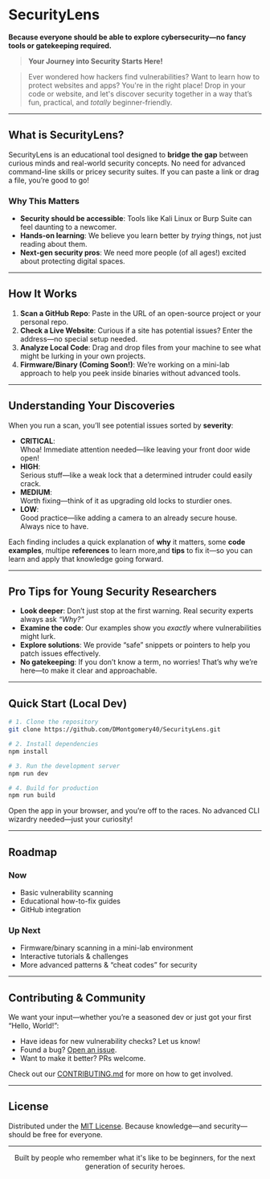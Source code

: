 # SecurityLens
[//]: # (01001000 01101001 01101110 01110100 00111010 00100000 01000011 01101000 01100101 01100011 01101011 00100000 01110100 01101000 01100101 00100000 01100110 01101111 01101111 01110100 01100101 01110010)
**Because everyone should be able to explore cybersecurity—no fancy tools or gatekeeping required.**

> **Your Journey into Security Starts Here!**  
<!-- Looking for secrets? Try reading between the lines... -->

> Ever wondered how hackers find vulnerabilities? Want to learn how to protect websites and apps? You're in the right place! Drop in your code or website, and let's discover security together in a way that’s fun, practical, and *totally* beginner-friendly.

---

## What is SecurityLens?
[//]: # (Hint 2: URLs aren't just for websites...)

SecurityLens is an educational tool designed to **bridge the gap** between curious minds and real-world security concepts. No need for advanced command-line skills or pricey security suites. If you can paste a link or drag a file, you’re good to go!

### Why This Matters
- **Security should be accessible**: Tools like Kali Linux or Burp Suite can feel daunting to a newcomer.
- **Hands-on learning**: We believe you learn better by *trying* things, not just reading about them.
- **Next-gen security pros**: We need more people (of all ages!) excited about protecting digital spaces.

---

## How It Works

1. **Scan a GitHub Repo**: Paste in the URL of an open-source project or your personal repo.
2. **Check a Live Website**: Curious if a site has potential issues? Enter the address—no special setup needed.
3. **Analyze Local Code**: Drag and drop files from your machine to see what might be lurking in your own projects.
4. **Firmware/Binary (Coming Soon!)**: We’re working on a mini-lab approach to help you peek inside binaries without advanced tools.

---

## Understanding Your Discoveries

When you run a scan, you’ll see potential issues sorted by **severity**:

- **CRITICAL**:  
  Whoa! Immediate attention needed—like leaving your front door wide open!  
- **HIGH**:  
  Serious stuff—like a weak lock that a determined intruder could easily crack.  
- **MEDIUM**:  
  Worth fixing—think of it as upgrading old locks to sturdier ones.  
- **LOW**:  
  Good practice—like adding a camera to an already secure house. Always nice to have.

Each finding includes a quick explanation of **why** it matters, some **code examples**, multipe **references** to learn more,and **tips** to fix it—so you can learn and apply that knowledge going forward.

---

## Pro Tips for Young Security Researchers

- **Look deeper**: Don’t just stop at the first warning. Real security experts always ask *“Why?”*  
- **Examine the code**: Our examples show you *exactly* where vulnerabilities might lurk.  
- **Explore solutions**: We provide “safe” snippets or pointers to help you patch issues effectively.  
- **No gatekeeping**: If you don’t know a term, no worries! That’s why we’re here—to make it clear and approachable.

---

## Quick Start (Local Dev)

```bash
# 1. Clone the repository
git clone https://github.com/DMontgomery40/SecurityLens.git

# 2. Install dependencies
npm install

# 3. Run the development server
npm run dev

# 4. Build for production
npm run build
```

Open the app in your browser, and you’re off to the races. No advanced CLI wizardry needed—just your curiosity!

---

## Roadmap

### Now
- Basic vulnerability scanning  
- Educational how-to-fix guides  
- GitHub integration  

### Up Next
- Firmware/binary scanning in a mini-lab environment  
- Interactive tutorials & challenges  
- More advanced patterns & “cheat codes” for security  

---

## Contributing & Community

We want your input—whether you’re a seasoned dev or just got your first “Hello, World!”:

- Have ideas for new vulnerability checks? Let us know!  
- Found a bug? [Open an issue](https://github.com/DMontgomery40/SecurityLens/issues).  
- Want to make it better? PRs welcome.

Check out our [CONTRIBUTING.md](CONTRIBUTING.md) for more on how to get involved.

---

## License

Distributed under the [MIT License](LICENSE). Because knowledge—and security—should be free for everyone.

---

<p align="center">
  Built by people who remember what it's like to be beginners, 
  for the next generation of security heroes.
</p>  

[//]: # (https://securitylens.io/decode?secret=)

[//]: # (Q29uZ3JhdHMhIFlvdSd2ZSBmb3VuZCB0aGUgc2VjcmV0IG1lc3NhZ2UuIFlvdSdyZSB0aGlua2luZyBsaWtlIGEgc2VjdXJpdHkgcmVzZWFyY2hlciBhbHJlYWR5ISA8MyBLZWVwIGV4cGxvcmluZy4uLg==)
